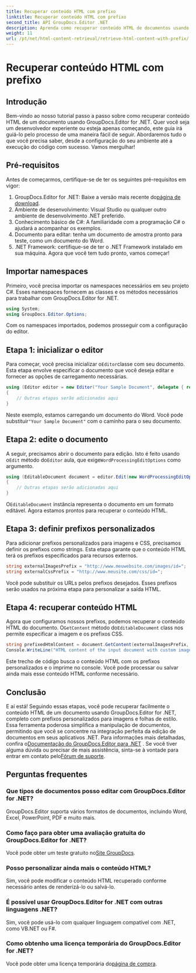 ```yaml
---
title: Recuperar conteúdo HTML com prefixo
linktitle: Recuperar conteúdo HTML com prefixo
second_title: API GroupDocs.Editor .NET
description: Aprenda como recuperar conteúdo HTML de documentos usando GroupDocs.Editor for .NET com prefixos personalizados para imagens e folhas de estilo. Guia passo a passo incluído.
weight: 11
url: /pt/net/html-content-retrieval/retrieve-html-content-with-prefix/
---
```


# Recuperar conteúdo HTML com prefixo

## Introdução
Bem-vindo ao nosso tutorial passo a passo sobre como recuperar conteúdo HTML de um documento usando GroupDocs.Editor for .NET. Quer você seja um desenvolvedor experiente ou esteja apenas começando, este guia irá guiá-lo pelo processo de uma maneira fácil de seguir. Abordaremos tudo o que você precisa saber, desde a configuração do seu ambiente até a execução do código com sucesso. Vamos mergulhar!
## Pré-requisitos
Antes de começarmos, certifique-se de ter os seguintes pré-requisitos em vigor:
1.  GroupDocs.Editor for .NET: Baixe a versão mais recente do[página de download](https://releases.groupdocs.com/editor/net/).
2. Ambiente de desenvolvimento: Visual Studio ou qualquer outro ambiente de desenvolvimento .NET preferido.
3. Conhecimento básico de C#: A familiaridade com a programação C# o ajudará a acompanhar os exemplos.
4. Documento para editar: tenha um documento de amostra pronto para teste, como um documento do Word.
5. .NET Framework: certifique-se de ter o .NET Framework instalado em sua máquina.
Agora que você tem tudo pronto, vamos começar!
## Importar namespaces
Primeiro, você precisa importar os namespaces necessários em seu projeto C#. Esses namespaces fornecem as classes e os métodos necessários para trabalhar com GroupDocs.Editor for .NET.
```csharp
using System;
using GroupDocs.Editor.Options;
```
Com os namespaces importados, podemos prosseguir com a configuração do editor.
## Etapa 1: inicializar o editor
 Para começar, você precisa inicializar o`Editor`classe com seu documento. Esta etapa envolve especificar o documento que você deseja editar e fornecer as opções de carregamento necessárias.
```csharp
using (Editor editor = new Editor("Your Sample Document", delegate { return new WordProcessingLoadOptions(); }))
{
    // Outras etapas serão adicionadas aqui
}
```
 Neste exemplo, estamos carregando um documento do Word. Você pode substituir`"Your Sample Document"` com o caminho para o seu documento.
## Etapa 2: edite o documento
 A seguir, precisamos abrir o documento para edição. Isto é feito usando o`Edit` método do`Editor` aula, que exige`WordProcessingEditOptions` como argumento.
```csharp
using (EditableDocument document = editor.Edit(new WordProcessingEditOptions()))
{
    // Outras etapas serão adicionadas aqui
}
```
 O`EditableDocument` instância representa o documento em um formato editável. Agora estamos prontos para recuperar o conteúdo HTML.
## Etapa 3: definir prefixos personalizados
Para adicionar prefixos personalizados para imagens e CSS, precisamos definir os prefixos como strings. Esta etapa garante que o conteúdo HTML terá os prefixos especificados para recursos externos.
```csharp
string externalImagesPrefix = "http://www.meuwebsite.com/images/id=";
string externalCssPrefix = "http://www.meusite.com/css/id=";
```
Você pode substituir os URLs pelos prefixos desejados. Esses prefixos serão usados na próxima etapa para personalizar a saída HTML.
## Etapa 4: recuperar conteúdo HTML
Agora que configuramos nossos prefixos, podemos recuperar o conteúdo HTML do documento. O`GetContent` método do`EditableDocument` class nos permite especificar a imagem e os prefixos CSS.
```csharp
string prefixedHtmlContent = document.GetContent(externalImagesPrefix, externalCssPrefix);
Console.WriteLine("HTML content of the input document with custom image and stylesheet prefixes: {0}", prefixedHtmlContent);
```
Este trecho de código busca o conteúdo HTML com os prefixos personalizados e o imprime no console. Você pode processar ou salvar ainda mais esse conteúdo HTML conforme necessário.
## Conclusão
E aí está! Seguindo essas etapas, você pode recuperar facilmente o conteúdo HTML de um documento usando GroupDocs.Editor for .NET, completo com prefixos personalizados para imagens e folhas de estilo. Essa ferramenta poderosa simplifica a manipulação de documentos, permitindo que você se concentre na integração perfeita da edição de documentos em seus aplicativos .NET.
 Para informações mais detalhadas, confira o[Documentação do GroupDocs.Editor para .NET](https://tutorials.groupdocs.com/editor/net/) . Se você tiver alguma dúvida ou precisar de mais assistência, sinta-se à vontade para entrar em contato pelo[Fórum de suporte](https://forum.groupdocs.com/c/editor/20).
## Perguntas frequentes
### Que tipos de documentos posso editar com GroupDocs.Editor for .NET?
GroupDocs.Editor suporta vários formatos de documentos, incluindo Word, Excel, PowerPoint, PDF e muito mais.
### Como faço para obter uma avaliação gratuita do GroupDocs.Editor for .NET?
 Você pode obter um teste gratuito no[Site GroupDocs](https://releases.groupdocs.com/).
### Posso personalizar ainda mais o conteúdo HTML?
Sim, você pode modificar o conteúdo HTML recuperado conforme necessário antes de renderizá-lo ou salvá-lo.
### É possível usar GroupDocs.Editor for .NET com outras linguagens .NET?
Sim, você pode usá-lo com qualquer linguagem compatível com .NET, como VB.NET ou F#.
### Como obtenho uma licença temporária do GroupDocs.Editor for .NET?
 Você pode obter uma licença temporária do[página de compra](https://purchase.groupdocs.com/temporary-license/).